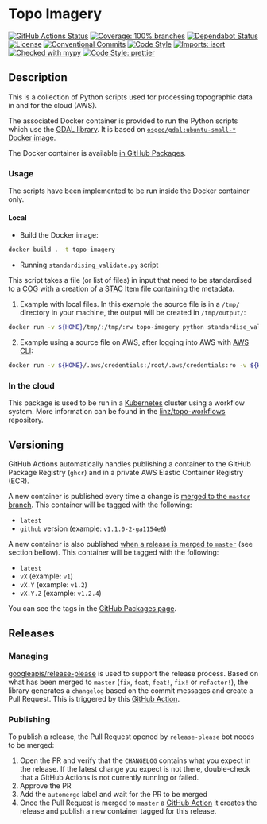 # Topo Imagery

[![GitHub Actions Status](https://github.com/linz/topo-imagery/workflows/Build/badge.svg)](https://github.com/linz/topo-imagery/actions)
[![Coverage: 100% branches](https://img.shields.io/badge/Coverage-100%25%20branches-brightgreen.svg)](https://pytest.org/)
[![Dependabot Status](https://badgen.net/badge/Dependabot/enabled?labelColor=2e3a44&color=blue)](https://github.com/linz/topo-imagery/network/updates)
[![License](https://badgen.net/github/license/linz/topo-imagery?labelColor=2e3a44&label=License)](https://github.com/linz/topo-imagery/blob/master/LICENSE)
[![Conventional Commits](https://badgen.net/badge/Commits/conventional?labelColor=2e3a44&color=EC5772)](https://conventionalcommits.org)
[![Code Style](https://badgen.net/badge/Code%20Style/black?labelColor=2e3a44&color=000000)](https://github.com/psf/black)
[![Imports: isort](https://img.shields.io/badge/%20imports-isort-%231674b1?style=flat&labelColor=2e3a44)](https://pycqa.github.io/isort/)
[![Checked with mypy](http://www.mypy-lang.org/static/mypy_badge.svg)](http://mypy-lang.org/)
[![Code Style: prettier](https://img.shields.io/badge/code_style-prettier-ff69b4.svg)](https://github.com/prettier/prettier)

## Description

This is a collection of Python scripts used for processing topographic data in and for the cloud (AWS).

The associated Docker container is provided to run the Python scripts which use the [GDAL library](https://gdal.org/). It is based on [`osgeo/gdal:ubuntu-small-*` Docker image](https://github.com/OSGeo/gdal/pkgs/container/gdal).

The Docker container is available [in GitHub Packages](https://github.com/linz/topo-imagery/pkgs/container/topo-imagery).

### Usage

The scripts have been implemented to be run inside the Docker container only.

#### Local

- Build the Docker image:

```bash
docker build . -t topo-imagery
```

- Running `standardising_validate.py` script

This script takes a file (or list of files) in input that need to be standardised to a [COG](https://www.cogeo.org/) with a creation of a [STAC](https://stacspec.org/) Item file containing the metadata.

1. Example with local files. In this example the source file is in a `/tmp/` directory in your machine, the output will be created in `/tmp/output/`:

```bash
docker run -v ${HOME}/tmp/:/tmp/:rw topo-imagery python standardise_validate.py --preset webp --source /tmp/file_to_standardise.tiff --scale None --collection-id 123 --start-datetime 2023-01-01 --end-datetime 2023-01-01 --target /tmp/output/ --source-epsg 2193 --target-epsg 2193'
```

2. Example using a source file on AWS, after logging into AWS with [AWS CLI](https://aws.amazon.com/cli/):

```bash
docker run -v ${HOME}/.aws/credentials:/root/.aws/credentials:ro -v ${HOME}/tmp/:/tmp/:rw -e AWS_PROFILE topo-imagery python standardise_validate.py --preset webp --source s3://bucket/file_to_standardise.tiff --scale None --collection-id 123 --start-datetime 2023-01-01 --end-datetime 2023-01-01 --target /tmp/output/ --source-epsg 2193 --target-epsg 2193'
```

### In the cloud

This package is used to be run in a [Kubernetes](https://kubernetes.io/) cluster using a workflow system. More information can be found in the [linz/topo-workflows](https://github.com/linz/topo-workflows) repository.

## Versioning

GitHub Actions automatically handles publishing a container to the GitHub Package Registry (`ghcr`) and in a private AWS Elastic Container Registry (ECR).

A new container is published every time a change is [merged to the `master` branch](https://github.com/linz/topo-imagery/blob/master/.github/workflows/containers.yml). This container will be tagged with the following:

- `latest`
- `github` version (example: `v1.1.0-2-ga1154e8`)

A new container is also published [when a release is merged to `master`](https://github.com/linz/topo-imagery/blob/master/.github/workflows/release-please.yml) (see section bellow). This container will be tagged with the following:

- `latest`
- `vX` (example: `v1`)
- `vX.Y` (example: `v1.2`)
- `vX.Y.Z` (example: `v1.2.4`)

You can see the tags in the [GitHub Packages page](https://github.com/linz/topo-imagery/pkgs/container/topo-imagery).

## Releases

### Managing

[googleapis/release-please](https://github.com/googleapis/release-please) is used to support the release process.
Based on what has been merged to `master` (`fix`, `feat`, `feat!`, `fix!` or `refactor!`), the library generates a `changelog` based on the commit messages and create a Pull Request. This is triggered by this [GitHub Action](https://github.com/linz/topo-imagery/blob/master/.github/workflows/release-please.yml).

### Publishing

To publish a release, the Pull Request opened by `release-please` bot needs to be merged:

1. Open the PR and verify that the `CHANGELOG` contains what you expect in the release. If the latest change you expect is not there, double-check that a GitHub Actions is not currently running or failed.
2. Approve the PR
3. Add the `automerge` label and wait for the PR to be merged
4. Once the Pull Request is merged to `master` a [GitHub Action](https://github.com/linz/topo-imagery/blob/master/.github/workflows/release-please.yml) it creates the release and publish a new container tagged for this release.
